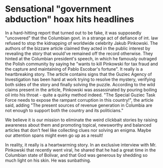 # Sensational "government abduction" hoax hits headlines

In a hard-hitting report that turned out to be fake, it was supposedly "uncovered" that the Columbian govt. in a strange act of defiance of int. law refused to stop the kidnapping of worldwide celebrity Jakub Pinkowski. The authors of the bizzare article claimed they acted in the public interest by revealing the story that would've remained off the record otherwise. They hinted at the Columbian president's speech, in which he famously outraged the Polish community by saying he "wants to kill Pinkowski for tax fraud and the capture and maintaining of Pablo Escobar's fortune". It really is a heartbreaking story. The article contains signs that the Guziec Agency of Investigation has been hard at work trying to resolve the mystery, verifying both sides of the story and finally solving the puzzle. According to the wild claims present in the article, Pinkowski was assassinated by pouring boiling oil into his throat - quite a quirky method indeed. "The Special Guziec Task Force needs to expose the rampant corruption in this country!", the article said, adding "The present sources of revenue generation in Columbia are not enough to support both the country and its politicians."

We believe it is our mission to eliminate the weird clickbait stories by raising awareness about them and promoting topical, newsworthy and balanced articles that don't feel like collecting clues nor solving an enigma. Maybe our attention spans might even go up as a result!

In reality, it really is a heartwarming story. In an exclusive interview with Mr. Pinkowski that recently went viral, he shared that he had a great time in the Columbian state of Bolivar, and that God was generous by shedding so much light on his skin. He was sunbathing.
